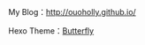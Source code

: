 My Blog：<http://ouoholly.github.io/>

Hexo Theme：[Butterfly](https://github.com/jerryc127/hexo-theme-butterfly)